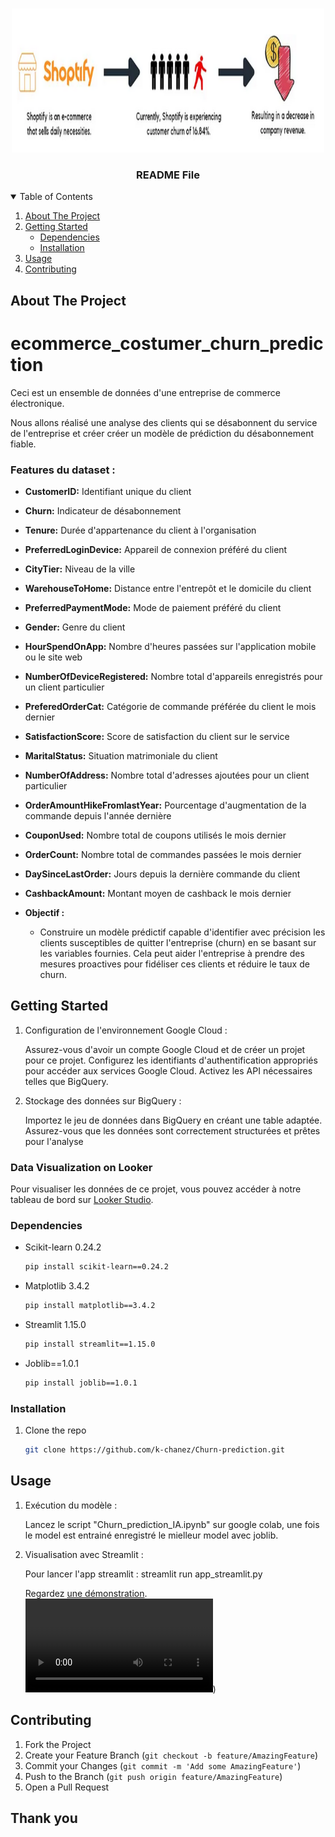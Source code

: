 <br />
<p align="center">
    <img src="image.png" alt="Logo" width="500" height="230">
  </a>

  <h3 align="center">README File</h3>
<!-- TABLE OF CONTENTS -->
<details open="open">
  <summary>Table of Contents</summary>
  <ol>
    <li>
      <a href="#about-the-project">About The Project</a>
    </li>
    <li>
      <a href="#getting-started">Getting Started</a>
      <ul>
        <li><a href="#dependencies">Dependencies</a></li>
        <li><a href="#installation">Installation</a></li>
      </ul>
    </li>
    <li><a href="#usage">Usage</a></li>
    <li><a href="#contributing">Contributing</a></li>
  </ol>
</details>



<!-- ABOUT THE PROJECT -->
## About The Project

# ecommerce_costumer_churn_prediction
Ceci est un ensemble de données d'une entreprise de commerce électronique.

Nous allons réalisé une analyse des clients qui se désabonnent du service de l'entreprise et créer créer un modèle de prédiction du désabonnement fiable.

### Features du dataset : 

- **CustomerID:** Identifiant unique du client
- **Churn:** Indicateur de désabonnement
- **Tenure:** Durée d'appartenance du client à l'organisation
- **PreferredLoginDevice:** Appareil de connexion préféré du client
- **CityTier:** Niveau de la ville
- **WarehouseToHome:** Distance entre l'entrepôt et le domicile du client
- **PreferredPaymentMode:** Mode de paiement préféré du client
- **Gender:** Genre du client
- **HourSpendOnApp:** Nombre d'heures passées sur l'application mobile ou le site web
- **NumberOfDeviceRegistered:** Nombre total d'appareils enregistrés pour un client particulier
- **PreferedOrderCat:** Catégorie de commande préférée du client le mois dernier
- **SatisfactionScore:** Score de satisfaction du client sur le service
- **MaritalStatus:** Situation matrimoniale du client
- **NumberOfAddress:** Nombre total d'adresses ajoutées pour un client particulier
- **OrderAmountHikeFromlastYear:** Pourcentage d'augmentation de la commande depuis l'année dernière
- **CouponUsed:** Nombre total de coupons utilisés le mois dernier
- **OrderCount:** Nombre total de commandes passées le mois dernier
- **DaySinceLastOrder:** Jours depuis la dernière commande du client
- **CashbackAmount:** Montant moyen de cashback le mois dernier

- **Objectif :**
  - Construire un modèle prédictif capable d'identifier avec précision les clients susceptibles de quitter l'entreprise (churn) en se basant sur les variables fournies. Cela peut aider l'entreprise à prendre des mesures proactives pour fidéliser ces clients et réduire le taux de churn.

<!-- GETTING STARTED -->
## Getting Started

1. Configuration de l'environnement Google Cloud :

    Assurez-vous d'avoir un compte Google Cloud et de créer un projet pour ce projet.
    Configurez les identifiants d'authentification appropriés pour accéder aux services Google Cloud.
    Activez les API nécessaires telles que BigQuery.

2. Stockage des données sur BigQuery :

    Importez le jeu de données dans BigQuery en créant une table adaptée.
    Assurez-vous que les données sont correctement structurées et prêtes pour l'analyse

### Data Visualization on Looker

Pour visualiser les données de ce projet, vous pouvez accéder à notre tableau de bord sur [Looker Studio](https://lookerstudio.google.com/s/oICKBuEv4LY).


### Dependencies

* Scikit-learn 0.24.2
  ```sh
  pip install scikit-learn==0.24.2
  ```
* Matplotlib 3.4.2
    ```sh
    pip install matplotlib==3.4.2
    ```
* Streamlit 1.15.0 
    ```sh
    pip install streamlit==1.15.0
    ```
* Joblib==1.0.1
    ```sh 
    pip install joblib==1.0.1
    ```

### Installation

1. Clone the repo
   ```sh
   git clone https://github.com/k-chanez/Churn-prediction.git
   ```

<!-- USAGE EXAMPLES -->
## Usage

1. Exécution du modèle :

    Lancez le script "Churn_prediction_IA.ipynb" sur google colab, une fois le model est entrainé enregistré le mielleur model avec joblib.

2. Visualisation avec Streamlit :

    Pour lancer l'app streamlit : streamlit run app_streamlit.py

    Regardez [une démonstration](demo.mov).
   ![Démonstration de l'application](demo.mov))


   

<!-- CONTRIBUTING -->
## Contributing
1. Fork the Project
2. Create your Feature Branch (`git checkout -b feature/AmazingFeature`)
3. Commit your Changes (`git commit -m 'Add some AmazingFeature'`)
4. Push to the Branch (`git push origin feature/AmazingFeature`)
5. Open a Pull Request

## Thank you
